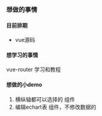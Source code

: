 ### 想做的事情

#### 目前排期
- vue源码


#### 想学习的事情
vue-router 学习和教程


#### 想做的小demo
1. 横纵轴都可以选择的 组件
2. 编辑echart表 组件，不修改数据的